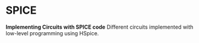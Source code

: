 # SPICE
<b>Implementing Circuits with SPICE code</b>
Different circuits implemented with low-level programming using HSpice.

